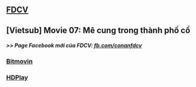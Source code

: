## [FDCV](https://admin1509.github.io/fdcvteam.blogspot.com/)
## [Vietsub] Movie 07: Mê cung trong thành phố cổ

##### >> Page Facebook mới của FDCV: [fb.com/conanfdcv](https://fb.com/conanfdcv)
### [Bitmovin](https://bitmovin.com/demos/stream-test?format=hls&manifest=https://raw.githubusercontent.com/admin1509/admin1509/main/fdcv.xyz/watch-mv/162/index.m3u8)
### [HDPlay](https://hdplay.se/?HLSP2P=https://raw.githubusercontent.com/admin1509/admin1509/main/fdcv.xyz/watch-mv/162/index.m3u8)
